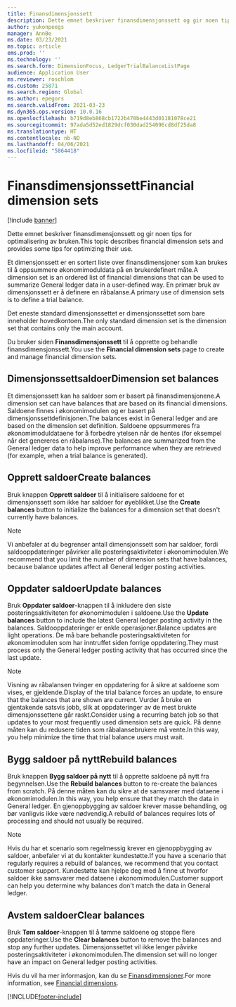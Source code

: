 ```yaml
---
title: Finansdimensjonssett
description: Dette emnet beskriver finansdimensjonssett og gir noen tips for optimalisering av bruken.
author: yukonpeegs
manager: AnnBe
ms.date: 03/23/2021
ms.topic: article
ems.prod: ''
ms.technology: ''
ms.search.form: DimensionFocus, LedgerTrialBalanceListPage
audience: Application User
ms.reviewer: roschlom
ms.custom: 25871
ms.search.region: Global
ms.author: epegors
ms.search.validFrom: 2021-03-23
ms.dyn365.ops.version: 10.0.16
ms.openlocfilehash: b719d8eb868cb1722b470be4443d01181078ce21
ms.sourcegitcommit: 97ada5d52ed1829dcf030dad254096cd8df25da8
ms.translationtype: HT
ms.contentlocale: nb-NO
ms.lasthandoff: 04/06/2021
ms.locfileid: "5864418"
---
```

# <a name="financial-dimension-sets"></a><span data-ttu-id="66b89-103">Finansdimensjonssett</span><span class="sxs-lookup"><span data-stu-id="66b89-103">Financial dimension sets</span></span>

[!include [banner](../includes/banner.md)]

<span data-ttu-id="66b89-104">Dette emnet beskriver finansdimensjonssett og gir noen tips for optimalisering av bruken.</span><span class="sxs-lookup"><span data-stu-id="66b89-104">This topic describes financial dimension sets and provides some tips for optimizing their use.</span></span>

<span data-ttu-id="66b89-105">Et dimensjonssett er en sortert liste over finansdimensjoner som kan brukes til å oppsummere økonomimoduldata på en brukerdefinert måte.</span><span class="sxs-lookup"><span data-stu-id="66b89-105">A dimension set is an ordered list of financial dimensions that can be used to summarize General ledger data in a user-defined way.</span></span> <span data-ttu-id="66b89-106">En primær bruk av dimensjonssett er å definere en råbalanse.</span><span class="sxs-lookup"><span data-stu-id="66b89-106">A primary use of dimension sets is to define a trial balance.</span></span>

<span data-ttu-id="66b89-107">Det eneste standard dimensjonssettet er dimensjonssettet som bare inneholder hovedkontoen.</span><span class="sxs-lookup"><span data-stu-id="66b89-107">The only standard dimension set is the dimension set that contains only the main account.</span></span>

<span data-ttu-id="66b89-108">Du bruker siden **Finansdimensjonssett** til å opprette og behandle finansdimensjonssett.</span><span class="sxs-lookup"><span data-stu-id="66b89-108">You use the **Financial dimension sets** page to create and manage financial dimension sets.</span></span>

## <a name="dimension-set-balances"></a><span data-ttu-id="66b89-109">Dimensjonssettsaldoer</span><span class="sxs-lookup"><span data-stu-id="66b89-109">Dimension set balances</span></span>

<span data-ttu-id="66b89-110">Et dimensjonssett kan ha saldoer som er basert på finansdimensjonene.</span><span class="sxs-lookup"><span data-stu-id="66b89-110">A dimension set can have balances that are based on its financial dimensions.</span></span> <span data-ttu-id="66b89-111">Saldoene finnes i økonomimodulen og er basert på dimensjonssettdefinisjonen.</span><span class="sxs-lookup"><span data-stu-id="66b89-111">The balances exist in General ledger and are based on the dimension set definition.</span></span> <span data-ttu-id="66b89-112">Saldoene oppsummeres fra økonomimoduldataene for å forbedre ytelsen når de hentes (for eksempel når det genereres en råbalanse).</span><span class="sxs-lookup"><span data-stu-id="66b89-112">The balances are summarized from the General ledger data to help improve performance when they are retrieved (for example, when a trial balance is generated).</span></span>

## <a name="create-balances"></a><span data-ttu-id="66b89-113">Opprett saldoer</span><span class="sxs-lookup"><span data-stu-id="66b89-113">Create balances</span></span>

<span data-ttu-id="66b89-114">Bruk knappen **Opprett saldoer** til å initialisere saldoene for et dimensjonssett som ikke har saldoer for øyeblikket.</span><span class="sxs-lookup"><span data-stu-id="66b89-114">Use the **Create balances** button to initialize the balances for a dimension set that doesn't currently have balances.</span></span>

> [!NOTE]
> <span data-ttu-id="66b89-115">Vi anbefaler at du begrenser antall dimensjonssett som har saldoer, fordi saldooppdateringer påvirker alle posteringsaktiviteter i økonomimodulen.</span><span class="sxs-lookup"><span data-stu-id="66b89-115">We recommend that you limit the number of dimension sets that have balances, because balance updates affect all General ledger posting activities.</span></span>

## <a name="update-balances"></a><span data-ttu-id="66b89-116">Oppdater saldoer</span><span class="sxs-lookup"><span data-stu-id="66b89-116">Update balances</span></span>

<span data-ttu-id="66b89-117">Bruk **Oppdater saldoer**-knappen til å inkludere den siste posteringsaktiviteten for økonomimodulen i saldoene.</span><span class="sxs-lookup"><span data-stu-id="66b89-117">Use the **Update balances** button to include the latest General ledger posting activity in the balances.</span></span> <span data-ttu-id="66b89-118">Saldooppdateringer er enkle operasjoner.</span><span class="sxs-lookup"><span data-stu-id="66b89-118">Balance updates are light operations.</span></span> <span data-ttu-id="66b89-119">De må bare behandle posteringsaktiviteten for økonomimodulen som har inntruffet siden forrige oppdatering.</span><span class="sxs-lookup"><span data-stu-id="66b89-119">They must process only the General ledger posting activity that has occurred since the last update.</span></span>

> [!NOTE]
> <span data-ttu-id="66b89-120">Visning av råbalansen tvinger en oppdatering for å sikre at saldoene som vises, er gjeldende.</span><span class="sxs-lookup"><span data-stu-id="66b89-120">Display of the trial balance forces an update, to ensure that the balances that are shown are current.</span></span> <span data-ttu-id="66b89-121">Vurder å bruke en gjentakende satsvis jobb, slik at oppdateringer av de mest brukte dimensjonssettene går raskt.</span><span class="sxs-lookup"><span data-stu-id="66b89-121">Consider using a recurring batch job so that updates to your most frequently used dimension sets are quick.</span></span> <span data-ttu-id="66b89-122">På denne måten kan du redusere tiden som råbalansebrukere må vente.</span><span class="sxs-lookup"><span data-stu-id="66b89-122">In this way, you help minimize the time that trial balance users must wait.</span></span>

## <a name="rebuild-balances"></a><span data-ttu-id="66b89-123">Bygg saldoer på nytt</span><span class="sxs-lookup"><span data-stu-id="66b89-123">Rebuild balances</span></span>

<span data-ttu-id="66b89-124">Bruk knappen **Bygg saldoer på nytt** til å opprette saldoene på nytt fra begynnelsen.</span><span class="sxs-lookup"><span data-stu-id="66b89-124">Use the **Rebuild balances** button to re-create the balances from scratch.</span></span> <span data-ttu-id="66b89-125">På denne måten kan du sikre at de samsvarer med dataene i økonomimodulen.</span><span class="sxs-lookup"><span data-stu-id="66b89-125">In this way, you help ensure that they match the data in General ledger.</span></span> <span data-ttu-id="66b89-126">En gjenoppbygging av saldoer krever masse behandling, og bør vanligvis ikke være nødvendig.</span><span class="sxs-lookup"><span data-stu-id="66b89-126">A rebuild of balances requires lots of processing and should not usually be required.</span></span>

> [!NOTE]
> <span data-ttu-id="66b89-127">Hvis du har et scenario som regelmessig krever en gjenoppbygging av saldoer, anbefaler vi at du kontakter kundestøtte.</span><span class="sxs-lookup"><span data-stu-id="66b89-127">If you have a scenario that regularly requires a rebuild of balances, we recommend that you contact customer support.</span></span> <span data-ttu-id="66b89-128">Kundestøtte kan hjelpe deg med å finne ut hvorfor saldoer ikke samsvarer med dataene i økonomimodulen.</span><span class="sxs-lookup"><span data-stu-id="66b89-128">Customer support can help you determine why balances don't match the data in General ledger.</span></span>

## <a name="clear-balances"></a><span data-ttu-id="66b89-129">Avstem saldoer</span><span class="sxs-lookup"><span data-stu-id="66b89-129">Clear balances</span></span>

<span data-ttu-id="66b89-130">Bruk **Tøm saldoer**-knappen til å tømme saldoene og stoppe flere oppdateringer.</span><span class="sxs-lookup"><span data-stu-id="66b89-130">Use the **Clear balances** button to remove the balances and stop any further updates.</span></span> <span data-ttu-id="66b89-131">Dimensjonssettet vil ikke lenger påvirke posteringsaktiviteter i økonomimodulen.</span><span class="sxs-lookup"><span data-stu-id="66b89-131">The dimension set will no longer have an impact on General ledger posting activities.</span></span>

<span data-ttu-id="66b89-132">Hvis du vil ha mer informasjon, kan du se [Finansdimensjoner](financial-dimensions.md).</span><span class="sxs-lookup"><span data-stu-id="66b89-132">For more information, see [Financial dimensions](financial-dimensions.md).</span></span>

[!INCLUDE[footer-include](../../includes/footer-banner.md)]
